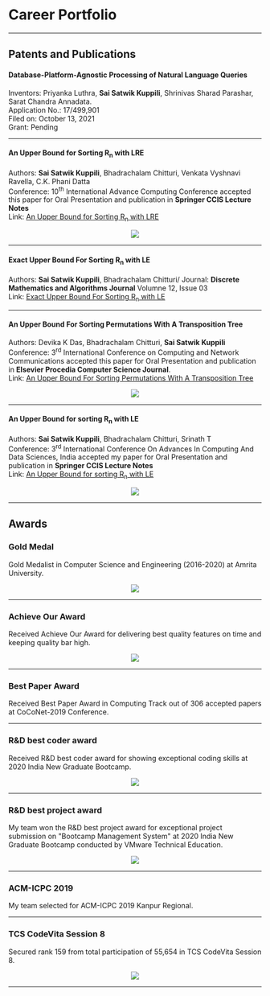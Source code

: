 # Career Portfolio
---
## Patents and Publications

#### Database-Platform-Agnostic Processing of Natural Language Queries

Inventors: Priyanka Luthra, **Sai Satwik Kuppili**, Shrinivas Sharad Parashar, Sarat Chandra Annadata.\
Application No.: 17/499,901\
Filed on: October 13, 2021\
Grant: Pending

---
#### An Upper Bound for Sorting R<sub>n</sub> with LRE

Authors: **Sai Satwik Kuppili**, Bhadrachalam Chitturi, Venkata Vyshnavi Ravella, C.K. Phani Datta\
Conference: 10<sup>th</sup> International Advance Computing Conference accepted this paper for Oral Presentation and publication in **Springer CCIS Lecture Notes** \
Link: [An Upper Bound for Sorting R<sub>n</sub> with LRE](https://doi.org/10.1007/978-981-16-0404-1_21)
<center><img src="images/iacc.jpg"/></center>

---
#### Exact Upper Bound For Sorting R<sub>n</sub> with LE

Authors: **Sai Satwik Kuppili**, Bhadrachalam Chitturi/
Journal: **Discrete Mathematics and Algorithms Journal** Volumne 12, Issue 03\
Link: [Exact Upper Bound For Sorting R<sub>n</sub> with LE](https://doi.org/10.1142/S1793830920500330)

---
#### An Upper Bound For Sorting Permutations With A Transposition Tree

Authors: Devika K Das, Bhadrachalam Chitturi, **Sai Satwik Kuppili**\
Conference: 3<sup>rd</sup> International Conference on Computing and Network Communications accepted this paper for Oral Presentation and publication in **Elsevier Procedia Computer Science Journal**.\
Link: [An Upper Bound For Sorting Permutations With A Transposition Tree](https://doi.org/10.1016/j.procs.2020.04.008)
<center><img src="images/coconet.png"/></center>

---
#### An Upper Bound for sorting R<sub>n</sub> with LE

Authors: **Sai Satwik Kuppili**, Bhadrachalam Chitturi, Srinath T\
Conference: 3<sup>rd</sup> International Conference On Advances In Computing And Data Sciences, India accepted my paper for Oral Presentation and publication in **Springer CCIS Lecture Notes**\
Link: [An Upper Bound for sorting R<sub>n</sub> with LE](https://doi.org/10.1007/978-981-13-9942-8_23)
<center><img src="images/icacds.png"/></center>

---
## Awards

### Gold Medal

Gold Medalist in Computer Science and Engineering (2016-2020) at Amrita University.
<center><img src="images/gold_medal.jpg"/></center>

---
### Achieve Our Award

Received Achieve Our Award for delivering best quality features on time and keeping quality bar high.
<center><img src="images/aob.jpg"/></center>

---
### Best Paper Award

Received Best Paper Award in Computing Track out of 306 accepted papers at CoCoNet-2019 Conference.

---
### R&D best coder award

Received R&D best coder award for showing exceptional coding skills at 2020 India New Graduate Bootcamp.
<center><img src="images/R&DBestCoder.jpg"/></center>

---
### R&D best project award

My team won the R&D best project award for exceptional project submission on "Bootcamp Management System" at 2020 India New Graduate Bootcamp conducted by VMware Technical Education.
<center><img src="images/R&DBestProject.jpg"/></center>

---
### ACM-ICPC 2019

My team selected for ACM-ICPC 2019 Kanpur Regional.

---
### TCS CodeVita Session 8

Secured rank 159 from total participation of 55,654 in TCS CodeVita Session 8.
<center><img src="images/tcs_codevita.jpg"/></center>

---

